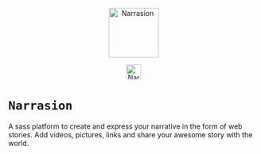 <p align="center">
<a  href="https://www.narrasion.com" target="_blank">
<img src="./public/logo.png?raw=true" width=100px title="Narrasion"/>
</a>
</p>
<p align="center">
<a  href="https://www.narrasion.com" target="_blank">
<img src="https://img.shields.io/badge/-Narrasion-FF1616?style=flat" height="30px" title="Narrasion" alt="Narrasion"/>
</a>
</p>


# `Narrasion`

A sass platform to create and express your narrative in the form of web stories. Add videos, pictures, links and share your awesome story with the world.
